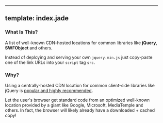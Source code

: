 ----
template: index.jade
----

### What Is This? ###

A list of well-known CDN-hosted locations for common libraries like **jQuery**, **SWFObject** and others.

Instead of deploying and serving your own `jquery.min.js` just copy-paste one of the link URLs into your `script` tag `src`.

### Why? ###

Using a centrally-hosted CDN location for common client-side libraries like jQuery is [popular and highly recommended](http://stackoverflow.com/questions/2180391/why-should-i-use-googles-cdn-for-jquery).

Let the user's browser get standard code from an optimized well-known location provided by a giant like Google, Microsoft, MediaTemple and others. In fact, the browser will likely already have a downloaded + cached copy!


